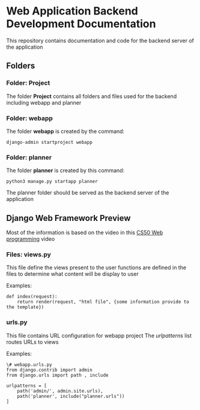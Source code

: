 # Web Application Backend Development Documentation
This repository contains documentation and code for the backend server of the application

## Folders 
### Folder: Project
The folder **Project** contains all folders and files used for the backend including webapp and planner

### Folder: webapp
The folder **webapp** is created by the command:
```
django-admin startproject webapp
```

### Folder: planner
The folder **planner** is created by this command:
```
python3 manage.py startapp planner
```
The planner folder should be served as the backend server of the application

## Django Web Framework Preview
Most of the information is based on the video in this [CS50 Web programming](https://www.youtube.com/watch?v=w8q0C-C1js4&list=PLhQjrBD2T380xvFSUmToMMzERZ3qB5Ueu&index=5) video

### Files: views.py
This file define the views present to the user
functions are defined in the files to determine what content will be display to user

Examples:
```
def index(request):
    return render(request, "html file", {some information provide to the template})
```

### urls.py
This file contains URL configuration for webapp project
The _urlpatterns_ list routes URLs to views

Examples:
```
\# webapp.urls.py
from django.contrib import admin
from django.urls import path , include

urlpatterns = [
    path('admin/', admin.site.urls),
    path('planner', include("planner.urls"))
]
```






